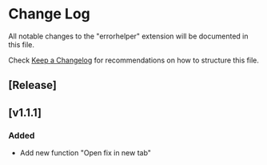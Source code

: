 # Change Log

All notable changes to the "errorhelper" extension will be documented in this file.

Check [Keep a Changelog](http://keepachangelog.com/) for recommendations on how to structure this file.

## [Release]

## [v1.1.1]

### Added

- Add new function "Open fix in new tab"